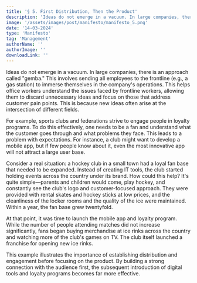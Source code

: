 ```yaml
---
title: '§ 5. First Distribution, Then the Product'
description: 'Ideas do not emerge in a vacuum. In large companies, there is an approach called "gemba.'
image: '/assets/images/post/manifesto/manifesto_5.png'
date: '14-03-2024'
type: 'Manifesto'
tag: 'Management'
authorName: ''
authorImage: ''
downloadLink: ''
---
```


Ideas do not emerge in a vacuum. In large companies, there is an approach called "gemba." This involves sending all employees to the frontline (e.g., a gas station) to immerse themselves in the company's operations. This helps office workers understand the issues faced by frontline workers, allowing them to discard unnecessary ideas and focus on those that address customer pain points. This is because new ideas often arise at the intersection of different fields.

For example, sports clubs and federations strive to engage people in loyalty programs. To do this effectively, one needs to be a fan and understand what the customer goes through and what problems they face. This leads to a problem with expectations. For instance, a club might want to develop a mobile app, but if few people know about it, even the most innovative app will not attract a large user base.

Consider a real situation: a hockey club in a small town had a loyal fan base that needed to be expanded. Instead of creating IT tools, the club started holding events across the country under its brand. How could this help? It's quite simple—parents and children would come, play hockey, and constantly see the club's logo and customer-focused approach. They were provided with rental skates and hockey sticks at low prices, and the cleanliness of the locker rooms and the quality of the ice were maintained. Within a year, the fan base grew twentyfold.

At that point, it was time to launch the mobile app and loyalty program. While the number of people attending matches did not increase significantly, fans began buying merchandise at ice rinks across the country and watching more of the club's games on TV. The club itself launched a franchise for opening new ice rinks.

This example illustrates the importance of establishing distribution and engagement before focusing on the product. By building a strong connection with the audience first, the subsequent introduction of digital tools and loyalty programs becomes far more effective.
